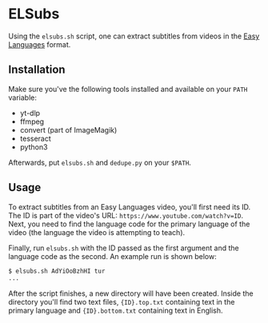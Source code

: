 # ELSubs

Using the `elsubs.sh` script, one can extract subtitles from videos in the [Easy Languages](https://www.youtube.com/c/learnlanguages/) format.

## Installation

Make sure you've the following tools installed and available on your `PATH` variable:

* yt-dlp
* ffmpeg
* convert (part of ImageMagik)
* tesseract
* python3

Afterwards, put `elsubs.sh` and `dedupe.py` on your `$PATH`.

## Usage

To extract subtitles from an Easy Languages video, you'll first need its ID. The ID is part of the video's URL: `https://www.youtube.com/watch?v=ID`. Next, you need to find the language code for the primary language of the video (the language the video is attempting to teach).

Finally, run `elsubs.sh` with the ID passed as the first argument and the language code as the second. An example run is shown below:

```sh
$ elsubs.sh AdYiOoBzhHI tur
...
```

After the script finishes, a new directory will have been created. Inside the directory you'll find two text files, `{ID}.top.txt` containing text in the primary language and `{ID}.bottom.txt` containing text in English.
